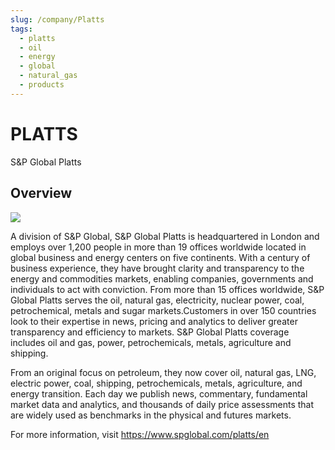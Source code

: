 ```yaml
---
slug: /company/Platts
tags:
  - platts
  - oil
  - energy
  - global
  - natural_gas
  - products
---
```


PLATTS
============================================================

S&P Global Platts

## Overview

![](/img/data/spplatts.png)

A division of S&P Global, S&P Global Platts is headquartered in London and employs over 1,200 people in more than 19 offices worldwide located in global business and energy centers on five continents. With a century of business experience, they have brought clarity and transparency to the energy and commodities markets, enabling companies, governments and individuals to act with conviction. From more than 15 offices worldwide, S&P Global Platts serves the oil, natural gas, electricity, nuclear power, coal, petrochemical, metals and sugar markets.Customers in over 150 countries look to their expertise in news, pricing and analytics to deliver greater transparency and efficiency to markets. S&P Global Platts coverage includes oil and gas, power, petrochemicals, metals, agriculture and shipping.

From an original focus on petroleum, they now cover oil, natural gas, LNG, electric power, coal, shipping, petrochemicals, metals, agriculture, and energy transition. Each day we publish news, commentary, fundamental market data and analytics, and thousands of daily price assessments that are widely used as benchmarks in the physical and futures markets.

For more information, visit https://www.spglobal.com/platts/en
